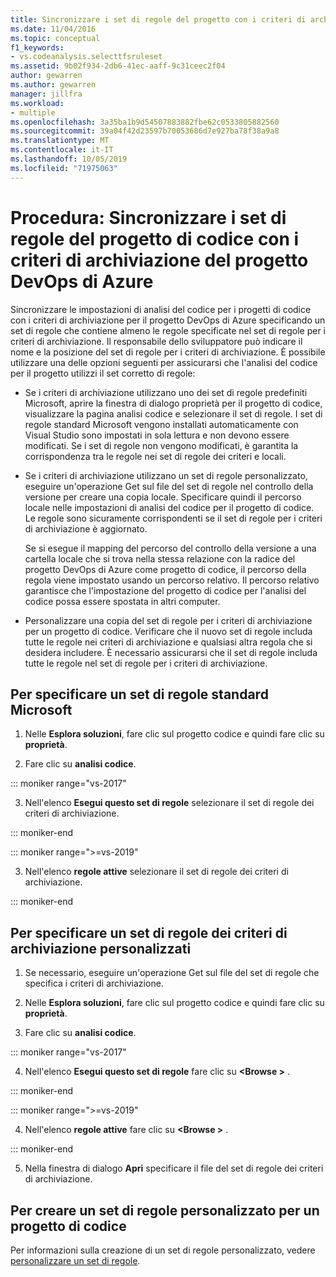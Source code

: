 ```yaml
---
title: Sincronizzare i set di regole del progetto con i criteri di archiviazione
ms.date: 11/04/2016
ms.topic: conceptual
f1_keywords:
- vs.codeanalysis.selecttfsruleset
ms.assetid: 9b02f934-2db6-41ec-aaff-9c31ceec2f04
author: gewarren
ms.author: gewarren
manager: jillfra
ms.workload:
- multiple
ms.openlocfilehash: 3a35ba1b9d54507883882fbe62c0533805882560
ms.sourcegitcommit: 39a04f42d23597b70053686d7e927ba78f38a9a8
ms.translationtype: MT
ms.contentlocale: it-IT
ms.lasthandoff: 10/05/2019
ms.locfileid: "71975063"
---
```

# <a name="how-to-synchronize-code-project-rule-sets-with-an-azure-devops-project-check-in-policy"></a>Procedura: Sincronizzare i set di regole del progetto di codice con i criteri di archiviazione del progetto DevOps di Azure

Sincronizzare le impostazioni di analisi del codice per i progetti di codice con i criteri di archiviazione per il progetto DevOps di Azure specificando un set di regole che contiene almeno le regole specificate nel set di regole per i criteri di archiviazione. Il responsabile dello sviluppatore può indicare il nome e la posizione del set di regole per i criteri di archiviazione. È possibile utilizzare una delle opzioni seguenti per assicurarsi che l'analisi del codice per il progetto utilizzi il set corretto di regole:

- Se i criteri di archiviazione utilizzano uno dei set di regole predefiniti Microsoft, aprire la finestra di dialogo proprietà per il progetto di codice, visualizzare la pagina analisi codice e selezionare il set di regole. I set di regole standard Microsoft vengono installati automaticamente con Visual Studio sono impostati in sola lettura e non devono essere modificati. Se i set di regole non vengono modificati, è garantita la corrispondenza tra le regole nei set di regole dei criteri e locali.

- Se i criteri di archiviazione utilizzano un set di regole personalizzato, eseguire un'operazione Get sul file del set di regole nel controllo della versione per creare una copia locale. Specificare quindi il percorso locale nelle impostazioni di analisi del codice per il progetto di codice. Le regole sono sicuramente corrispondenti se il set di regole per i criteri di archiviazione è aggiornato.

     Se si esegue il mapping del percorso del controllo della versione a una cartella locale che si trova nella stessa relazione con la radice del progetto DevOps di Azure come progetto di codice, il percorso della regola viene impostato usando un percorso relativo. Il percorso relativo garantisce che l'impostazione del progetto di codice per l'analisi del codice possa essere spostata in altri computer.

- Personalizzare una copia del set di regole per i criteri di archiviazione per un progetto di codice. Verificare che il nuovo set di regole includa tutte le regole nei criteri di archiviazione e qualsiasi altra regola che si desidera includere. È necessario assicurarsi che il set di regole includa tutte le regole nel set di regole per i criteri di archiviazione.

## <a name="to-specify-a-microsoft-standard-rule-set"></a>Per specificare un set di regole standard Microsoft

1. Nelle **Esplora soluzioni**, fare clic sul progetto codice e quindi fare clic su **proprietà**.

2. Fare clic su **analisi codice**.

::: moniker range="vs-2017"

3. Nell'elenco **Esegui questo set di regole** selezionare il set di regole dei criteri di archiviazione.

::: moniker-end

::: moniker range=">=vs-2019"

3. Nell'elenco **regole attive** selezionare il set di regole dei criteri di archiviazione.

::: moniker-end

## <a name="to-specify-a-custom-check-in-policy-rule-set"></a>Per specificare un set di regole dei criteri di archiviazione personalizzati

1. Se necessario, eseguire un'operazione Get sul file del set di regole che specifica i criteri di archiviazione.

2. Nelle **Esplora soluzioni**, fare clic sul progetto codice e quindi fare clic su **proprietà**.

3. Fare clic su **analisi codice**.

::: moniker range="vs-2017"

4. Nell'elenco **Esegui questo set di regole** fare clic su **\<Browse >** .

::: moniker-end

::: moniker range=">=vs-2019"

4. Nell'elenco **regole attive** fare clic su **\<Browse >** .

::: moniker-end

5. Nella finestra di dialogo **Apri** specificare il file del set di regole dei criteri di archiviazione.

## <a name="to-create-a-custom-rule-set-for-a-code-project"></a>Per creare un set di regole personalizzato per un progetto di codice

Per informazioni sulla creazione di un set di regole personalizzato, vedere [personalizzare un set di regole](how-to-create-a-custom-rule-set.md).
